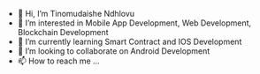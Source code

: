 - 👋 Hi, I’m Tinomudaishe Ndhlovu
- 👀 I’m interested in Mobile App Development, Web Development, Blockchain Development
- 🌱 I’m currently learning Smart Contract and IOS Development
- 💞️ I’m looking to collaborate on Android Development
- 📫 How to reach me ...

<!---
Ndhlovu1/Ndhlovu1 is a ✨ special ✨ repository because its `README.md` (this file) appears on your GitHub profile.
You can click the Preview link to take a look at your changes.
--->

